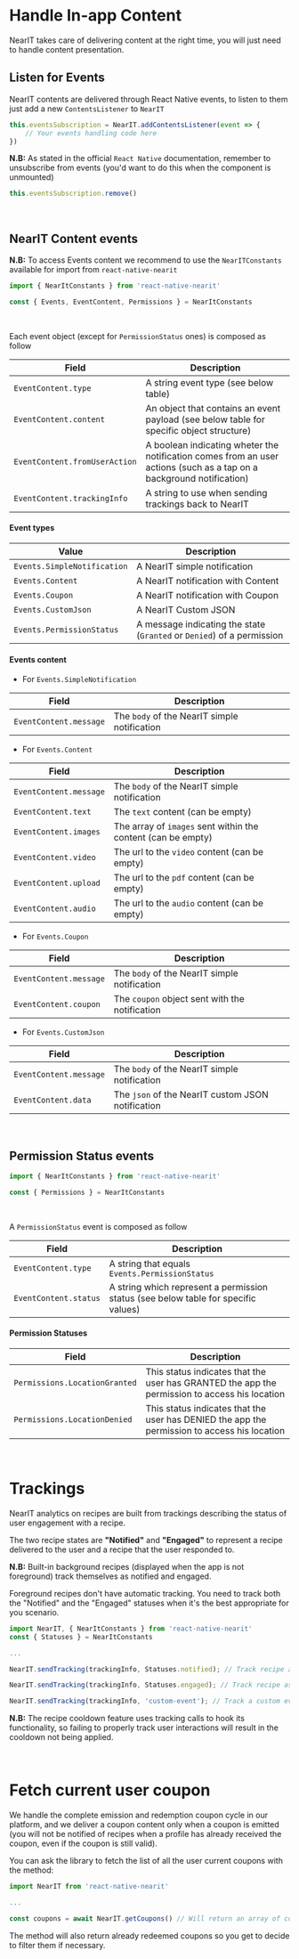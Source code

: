 # Handle In-app Content

NearIT takes care of delivering content at the right time, you will just need to handle content presentation. 


## Listen for Events

NearIT contents are delivered through React Native events, to listen to them just add a new `ContentsListener` to `NearIT`
```js
this.eventsSubscription = NearIT.addContentsListener(event => {
    // Your events handling code here
})
```
**N.B:** As stated in the official `React Native` documentation, remember to unsubscribe from events (you'd want to do this when the component is unmounted)
```js
this.eventsSubscription.remove()
```

<br>

## NearIT Content events

**N.B:** To access Events content we recommend to use the `NearITConstants` available for import from `react-native-nearit`
```js
import { NearItConstants } from 'react-native-nearit'

const { Events, EventContent, Permissions } = NearItConstants
```

<br>

Each event object (except for `PermissionStatus` ones) is composed as follow

| Field      | Description |
|------------|-------------|
| `EventContent.type` | A string event type (see below table) |
| `EventContent.content` | An object that contains an event payload (see below table for specific object structure) |
| `EventContent.fromUserAction` | A boolean indicating wheter the notification comes from an user actions (such as a tap on a background notification) |
| `EventContent.trackingInfo` | A string to use when sending trackings back to NearIT |

#### Event types

| Value     | Description |
|-----------|-------------|
| `Events.SimpleNotification` | A NearIT simple notification |
| `Events.Content` | A NearIT notification with Content |
| `Events.Coupon` | A NearIT notification with Coupon |
| `Events.CustomJson` | A NearIT Custom JSON |
| `Events.PermissionStatus` | A message indicating the state (`Granted` or `Denied`) of a permission |

#### Events content

- For `Events.SimpleNotification`

| Field    | Description |
|----------|-------------|
| `EventContent.message` | The `body` of the NearIT simple notification |

- For `Events.Content`

| Field    | Description |
|----------|-------------|
| `EventContent.message` | The `body` of the NearIT simple notification |
| `EventContent.text`    | The `text` content (can be empty) |
| `EventContent.images`  | The array of `images` sent within the content (can be empty) |
| `EventContent.video`   | The url to the `video` content (can be empty) |
| `EventContent.upload`  | The url to the `pdf` content (can be empty) |
| `EventContent.audio`   | The url to the `audio` content (can be empty) |

- For `Events.Coupon`

| Field    | Description |
|----------|-------------|
| `EventContent.message` | The `body` of the NearIT simple notification |
| `EventContent.coupon` | The `coupon` object sent with the notification |

- For `Events.CustomJson`

| Field    | Description |
|----------|-------------|
| `EventContent.message` | The `body` of the NearIT simple notification |
| `EventContent.data` | The `json` of the NearIT custom JSON notification |

<br>

## Permission Status events

```js
import { NearItConstants } from 'react-native-nearit'

const { Permissions } = NearItConstants
```

<br>

A `PermissionStatus` event is composed as follow

| Field      | Description |
|------------|-------------|
| `EventContent.type` | A string that equals `Events.PermissionStatus` |
| `EventContent.status` | A string which represent a permission status (see below table for specific values) |

#### Permission Statuses

| Field      | Description |
|------------|-------------|
| `Permissions.LocationGranted` | This status indicates that the user has GRANTED the app the permission to access his location |
| `Permissions.LocationDenied` | This status indicates that the user has DENIED the app the permission to access his location |

<br>

# Trackings

NearIT analytics on recipes are built from trackings describing the status of user engagement with a recipe.

The two recipe states are **"Notified"** and **"Engaged"** to represent a recipe delivered to the user and a recipe that the user responded to.

**N.B:** Built-in background recipes (displayed when the app is not foreground) track themselves as notified and engaged.

Foreground recipes don't have automatic tracking. You need to track both the "Notified" and the "Engaged" statuses when it's the best appropriate for you scenario.

```js
import NearIT, { NearItConstants } from 'react-native-nearit'
const { Statuses } = NearItConstants

...

NearIT.sendTracking(trackingInfo, Statuses.notified); // Track recipe as 'Notified'

NearIT.sendTracking(trackingInfo, Statuses.engaged); // Track recipe as 'Engaged'

NearIT.sendTracking(trackingInfo, 'custom-event'); // Track a custom event to the recipe
```

**N.B:** The recipe cooldown feature uses tracking calls to hook its functionality, so failing to properly track user interactions will result in the cooldown not being applied.

<br>

# Fetch current user coupon

We handle the complete emission and redemption coupon cycle in our platform, and we deliver a coupon content only when a coupon is emitted (you will not be notified of recipes when a profile has already received the coupon, even if the coupon is still valid). 

You can ask the library to fetch the list of all the user current coupons with the method:

```js
import NearIT from 'react-native-nearit'

...

const coupons = await NearIT.getCoupons() // Will return an array of coupon objects
```

The method will also return already redeemed coupons so you get to decide to filter them if necessary.